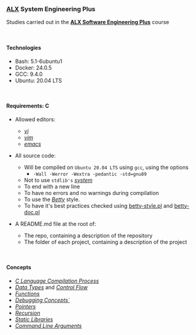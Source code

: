 ### [ALX](https://www.alxafrica.com/) System Engineering Plus

Studies carried out in the **[ALX Software Engineering Plus](https://www.alxafrica.com/software-engineering-plus/)** course

<br />

#### Technologies

* Bash:     5.1-6ubuntu1
* Docker:   24.0.5
* GCC:      9.4.0
* Ubuntu:   20.04 LTS

<br />

#### Requirements: C

* Allowed editors:
    * _[vi](https://www.geeksforgeeks.org/vi-editor-unix/)_
    * _[vim](https://www.geeksforgeeks.org/getting-started-with-vim-editor-in-linux/)_
    * _[emacs](https://www.geeksforgeeks.org/emacs-command-in-linux-with-examples/)_

* All source code:
    * Will be compiled on `Ubuntu 20.04 LTS` using `gcc`, using the options
        * `-Wall -Werror -Wextra -pedantic -std=gnu89`
    * Not to use `stdlib's` _[system](https://www.geeksforgeeks.org/system-call-in-c/)_
    * To end with a new line
    * To have no errors and no warnings during compilation
    * To use the _[Betty](https://github.com/alx-tools/Betty)_ style.
    * To have it's best practices checked using [betty-style.pl](https://github.com/alx-tools/Betty/blob/master/betty-style.pl) and [betty-doc.pl](https://github.com/alx-tools/Betty/blob/master/betty-doc.pl)

* A README.md file at the root of:
    * The repo, containing a description of the repository
    * The folder of each project, containing a description of the project

<br />

#### Concepts

* _[C Language Compilation Process](https://www.geeksforgeeks.org/compiling-a-c-program-behind-the-scenes/)_
* _[Data Types](https://www.geeksforgeeks.org/data-types-in-c/)_ and _[Control Flow](https://www.geeksforgeeks.org/decision-making-c-cpp/)_
* _[Functions](https://www.geeksforgeeks.org/c-functions/)_
* _[Debugging Concepts`](https://www.geeksforgeeks.org/gdb-step-by-step-introduction/)_
* _[Pointers](https://www.geeksforgeeks.org/c-pointers/)_
* _[Recursion](https://www.geeksforgeeks.org/introduction-to-recursion-data-structure-and-algorithm-tutorials/)_
* _[Static Libraries](https://www.geeksforgeeks.org/static-vs-dynamic-libraries/)_
* _[Command Line Arguments](https://www.geeksforgeeks.org/command-line-arguments-in-c-cpp/)_

<br />
